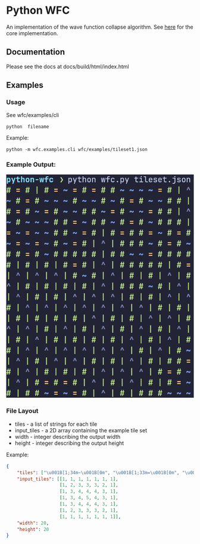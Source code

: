 # Python WFC
An implementation of the wave function collapse algorithm.
See [here](wfc/core.py) for the core implementation.

## Documentation

Please see the docs at docs/build/html/index.html

## Examples

### Usage
See wfc/examples/cli

```
python  filename
```
Example:
```
python -m wfc.examples.cli wfc/examples/tileset1.json
```
### Example Output:
![example output](screenshot.png)

### File Layout
- tiles - a list of strings for each tile
- input_tiles - a 2D array containing the example tile set
- width - integer describing the output width
- height - integer describing the output height

Example:
``` JSON
{
    "tiles": ["\u001B[1;34m~\u001B[0m", "\u001B[1;33m=\u001B[0m", "\u001B[1;32m#\u001B[0m", "\u001B[32m|\u001B[0m", "\u001B[1;37m^\u001B[0m"],
    "input_tiles": [[1, 1, 1, 1, 1, 1, 1],
                    [1, 2, 3, 3, 3, 2, 1],
                    [1, 3, 4, 4, 4, 3, 1],
                    [1, 3, 4, 5, 4, 3, 1],
                    [1, 3, 4, 4, 4, 3, 1],
                    [1, 2, 3, 3, 3, 2, 1],
                    [1, 1, 1, 1, 1, 1, 1]],
    "width": 20,
    "height": 20
}
```
